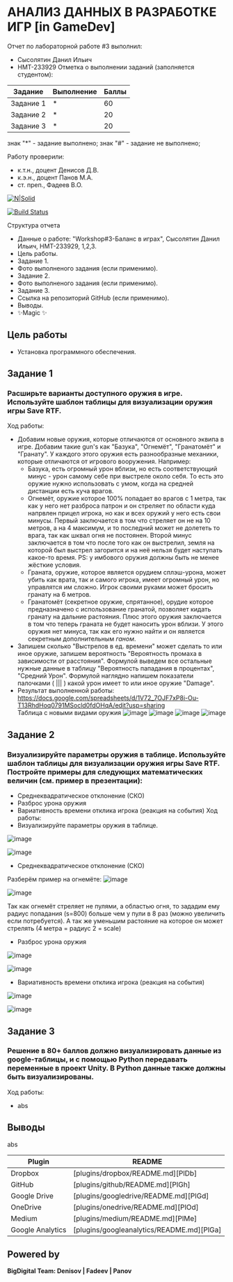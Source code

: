 # АНАЛИЗ ДАННЫХ В РАЗРАБОТКЕ ИГР [in GameDev]
Отчет по лабораторной работе #3 выполнил:
- Сысолятин Данил Ильич
- НМТ-233929
Отметка о выполнении заданий (заполняется студентом):

| Задание | Выполнение | Баллы |
| ------ | ------ | ------ |
| Задание 1 | * | 60 |
| Задание 2 | * | 20 |
| Задание 3 | * | 20 |

знак "*" - задание выполнено; знак "#" - задание не выполнено;

Работу проверили:
- к.т.н., доцент Денисов Д.В.
- к.э.н., доцент Панов М.А.
- ст. преп., Фадеев В.О.

[![N|Solid](https://cldup.com/dTxpPi9lDf.thumb.png)](https://nodesource.com/products/nsolid)

[![Build Status](https://travis-ci.org/joemccann/dillinger.svg?branch=master)](https://travis-ci.org/joemccann/dillinger)

Структура отчета

- Данные о работе: "Workshop#3-Баланс в играх", Сысолятин Данил Ильич, НМТ-233929, 1,2,3.
- Цель работы.
- Задание 1.
- Фото выполненого задания (если применимо).
- Задание 2.
- Фото выполненого задания (если применимо).
- Задание 3.
- Ссылка на репозиторий GitHub (если применимо).
- Выводы.
- ✨Magic ✨

## Цель работы
- Установка программного обеспечения.

## Задание 1
### Расширьте варианты доступного оружия в игре. Используйте шаблон таблицы для визуализации оружия игры Save RTF.
Ход работы:
- Добавим новые оружия, которые отличаются от основного эквипа в игре. Добавим такие gun's как "Базука", "Огнемёт", "Гранатомёт" и "Гранату". У каждого этого оружия есть разнообразные механики, которые отличаются от игрового вооружения. Например:
  - Базука, есть огромный урон вблизи, но есть соответствующий минус - урон самому себе при выстреле около себя. То есть это оружие нужно использовать с умом, когда на средней дистанции есть куча врагов.  
  - Огнемёт, оружие которое 100% попадает во врагов с 1 метра, так как у него нет разброса патрон и он стреляет по области куда напрвлен прицел игрока, но как и всех оружий у него есть свои минусы. Первый заключается в том что стреляет он не на 10 метров, а на 4 максимум, и то последний может не долететь то врага, так как шквал огня не постоянен. Второй минус заключается в том что после того как он выстрелил, земля на которой был выстрел загорится и на неё нельзя будет наступать какое-то время. PS: у имбового оружия должны быть не менее жёсткие условия.
  - Граната, оружие, которое является орудием сплэш-урона, может убить как врата, так и самого игрока, имеет огромный урон, но управлятся им сложно. Игрок своими руками может бросить гранату на 6 метров.
  - Гранатомёт (секретное оружие, спрятанное), орудие которое предназначено с использование гранатой, позволяет кидать гранату на дальние растояния. Плюс этого оружия заключается в том что теперь граната не будет наносить урон вблизи. У этого оружия нет минуса, так как его нужно найти и он является секретным дополнительным *ганом*.
- Запишем сколько "Выстрелов в ед. времени" может сделать то или иное оружие, запишем вероятность "Вероятность промаха в зависимости от расстояния". Формулой выведем все остальные нужные данные в таблицу "Вероятность пападания в процентах", "Средний Урон". Формулой наглядно напишем показатели палочками ( ||| ) какой урон имеет то или иное оружие "Damage".
- Результат выполненной работы:
https://docs.google.com/spreadsheets/d/1V72_7OJF7xP8i-Ou-T13RhdHoq0791MSocld0fdOHqA/edit?usp=sharing  
Таблица с новыми видами оружия
![image](https://github.com/user-attachments/assets/45bee2f6-d8ae-4893-8d53-b5ecaf60d3b1)
![image](https://github.com/user-attachments/assets/5793f947-b4aa-4025-b719-42c601ae6f0d)
![image](https://github.com/user-attachments/assets/8d0494ce-94d1-40eb-b618-ba36f4ac8c68)
![image](https://github.com/user-attachments/assets/0688e115-9756-4c5b-bcc5-85f530ba99e1)

## Задание 2
### Визуализируйте параметры оружия в таблице. Используйте шаблон таблицы для визуализации оружия игры Save RTF. Постройте примеры для следующих математических величин (см. пример в презентации):
- Среднеквадратическое отклонение (СКО)
- Разброс урона оружия
- Вариативность времени отклика игрока (реакция на события)
Ход работы:
- Визуализируйте параметры оружия в таблице.
  
![image](https://github.com/user-attachments/assets/f36b10c3-d15a-41d9-822c-7158b641fbd4)

![image](https://github.com/user-attachments/assets/d0fecf0c-d0b6-4745-8725-34fa0975fd84)

- Среднеквадратическое отклонение (СКО)

Разберём пример на огнемёте:
![image](https://github.com/user-attachments/assets/c40b22c9-0931-4a72-81cc-f08b1e2bad06)

![image](https://github.com/user-attachments/assets/5dfac3b2-2c96-4cac-acbb-1148c4c03414)

Так как огнемёт стреляет не пулями, а областью огня, то зададим ему радиус попадания (s=800) больше чем у пули в 8 раз (можно увеличить если потребуется).
А так же уменьшим растояние на которое он может стрелять (4 метра = радиус 2 = scale)

- Разброс урона оружия

![image](https://github.com/user-attachments/assets/8a02ae05-b9f8-4319-bc66-c9982a68f381)

![image](https://github.com/user-attachments/assets/192de912-8ffc-4603-8c40-0074d46c5838)


- Вариативность времени отклика игрока (реакция на события)

![image](https://github.com/user-attachments/assets/14854684-d826-4711-aec9-86031bc38e67)

![image](https://github.com/user-attachments/assets/802b50c3-c56d-4919-8f46-1017337a449d)


## Задание 3
### Решение в 80+ баллов должно визуализировать данные из google-таблицы, и с помощью Python передавать переменные в проект Unity. В Python данные также должны быть визуализированы.
Ход работы:
- abs

## Выводы

abs

| Plugin | README |
| ------ | ------ |
| Dropbox | [plugins/dropbox/README.md][PlDb] |
| GitHub | [plugins/github/README.md][PlGh] |
| Google Drive | [plugins/googledrive/README.md][PlGd] |
| OneDrive | [plugins/onedrive/README.md][PlOd] |
| Medium | [plugins/medium/README.md][PlMe] |
| Google Analytics | [plugins/googleanalytics/README.md][PlGa] |

## Powered by

**BigDigital Team: Denisov | Fadeev | Panov**
